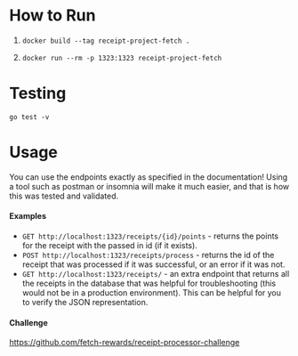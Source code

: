 # How to Run

1. `docker build --tag receipt-project-fetch .`

2. `docker run --rm -p 1323:1323 receipt-project-fetch`

# Testing

`go test -v`

# Usage

You can use the endpoints exactly as specified in the documentation! Using a tool such as postman or insomnia will make it much easier, and that is how this was tested and validated.

#### Examples

- `GET http://localhost:1323/receipts/{id}/points` - returns the points for the receipt with the passed in id (if it exists).
- `POST http://localhost:1323/receipts/process` - returns the id of the receipt that was processed if it was successful, or an error if it was not.
- `GET http://localhost:1323/receipts/` - an extra endpoint that returns all the receipts in the database that was helpful for troubleshooting (this would not be in a production environment). This can be helpful for you to verify the JSON representation.

#### Challenge

https://github.com/fetch-rewards/receipt-processor-challenge
